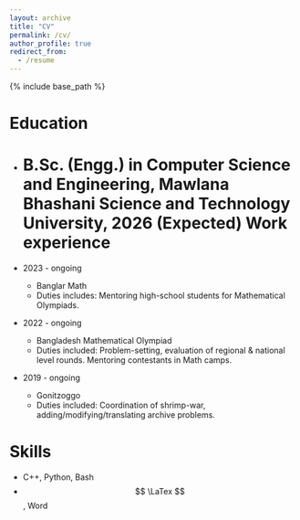 ```yaml
---
layout: archive
title: "CV"
permalink: /cv/
author_profile: true
redirect_from:
  - /resume
---
```


{% include base_path %}

# Education

- B.Sc. (Engg.) in Computer Science and Engineering, Mawlana Bhashani Science and Technology University, 2026 (Expected)
  Work experience
  ======
- 2023 - ongoing

  - Banglar Math
  - Duties includes: Mentoring high-school students for Mathematical Olympiads.

- 2022 - ongoing

  - Bangladesh Mathematical Olympiad
  - Duties included: Problem-setting, evaluation of regional & national level rounds. Mentoring contestants in Math camps.

- 2019 - ongoing
  - Gonitzoggo
  - Duties included: Coordination of shrimp-war, adding/modifying/translating archive problems.

# Skills

- C++, Python, Bash
- $$ \LaTex $$, Word
